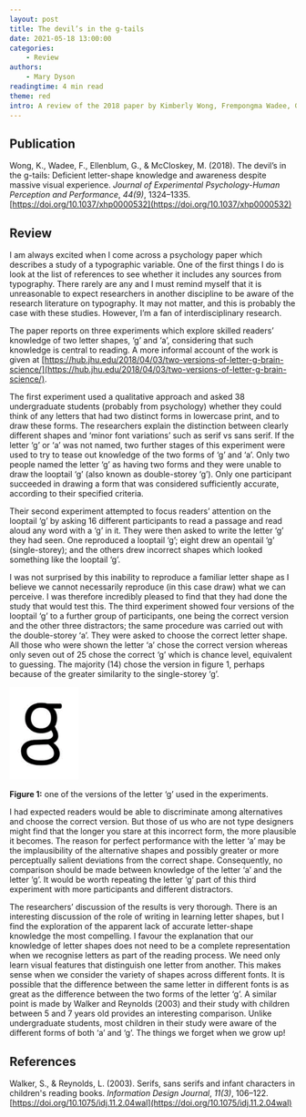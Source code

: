 ```yaml
---
layout: post
title: The devil’s in the g‑tails
date: 2021-05-18 13:00:00
categories:
    - Review
authors:
    - Mary Dyson
readingtime: 4 min read
theme: red
intro: A review of the 2018 paper by Kimberly Wong, Frempongma Wadee, Gali Ellenblum, and Michael McCloskey with interesting points about memory for letter shapes
---
```


## Publication

Wong, K., Wadee, F., Ellenblum, G., & McCloskey, M. (2018). The devil’s in the g-tails: Deficient letter-shape knowledge and awareness despite massive visual experience. *Journal of Experimental Psychology-Human Perception and Performance*, *44(9)*, 1324–1335. [https://doi.org/10.1037/xhp0000532](https://doi.org/10.1037/xhp0000532)

## Review

I am always excited when I come across a psychology paper which describes a study of a typographic variable. One of the first things I do is look at the list of references to see whether it includes any sources from typography. There rarely are any and I must remind myself that it is unreasonable to expect researchers in another discipline to be aware of the research literature on typography. It may not matter, and this is probably the case with these studies. However, I’m a fan of interdisciplinary research. 

The paper reports on three experiments which explore skilled readers’ knowledge of two letter shapes, ‘g’ and ‘a’, considering that such knowledge is central to reading. A more informal account of the work is given at [https://hub.jhu.edu/2018/04/03/two-versions-of-letter-g-brain-science/](https://hub.jhu.edu/2018/04/03/two-versions-of-letter-g-brain-science/).

The first experiment used a qualitative approach and asked 38 undergraduate students  (probably from psychology)  whether they could think of any letters that had two distinct forms in lowercase print, and to draw these forms. The researchers explain the distinction between clearly different shapes and ‘minor font variations’ such as serif vs sans serif. If the letter ‘g’ or ‘a’ was not named, two further stages of this experiment were used to try to tease out knowledge of the two forms of ‘g’ and ‘a’. Only two people named the letter ‘g’ as having two forms and they were unable to draw the looptail ‘g’ (also known as double-storey ‘g’). Only one participant succeeded in drawing a form that was considered sufficiently accurate, according to their specified criteria. 

Their second experiment attempted to focus readers’ attention on the looptail ‘g’ by asking 16 different participants to read a passage and read aloud any word with a ‘g’ in it.  They were then asked to write the letter ‘g’ they had seen. One reproduced a looptail ‘g’; eight drew an opentail ‘g’ (single-storey); and the others drew incorrect shapes which looked something like the looptail ‘g’.

I was not surprised by this inability to reproduce a familiar letter shape as I believe we cannot necessarily reproduce (in this case draw) what we can perceive. I was therefore incredibly pleased to find that they had done the study that would test this. The third experiment showed four versions of the looptail ‘g’ to a further group of participants, one being the correct version and the other three distractors; the same procedure was carried out with the double-storey ‘a’. They were asked to choose the correct letter shape. All those who were shown the letter ‘a’ chose the correct version whereas only seven out of 25 chose the correct ‘g’ which is chance level, equivalent to guessing. The majority (14) chose the version in figure 1, perhaps because of the greater similarity to the single-storey ‘g’. 

![One of the versions of the letter ‘g’ used in the experiments](/assets/2021-02-05-devils-in-the-g-tails/letter-g.png)

<figcaption><strong>Figure 1:</strong> one of the versions of the letter ‘g’ used in the experiments.</figcaption>

I had expected readers would be able to discriminate among alternatives and choose the correct version. But those of us who are not type designers might find that the longer you stare at this incorrect form, the more plausible it becomes. The reason for perfect performance with the letter ‘a’ may be the implausibility of the alternative shapes and possibly greater or more perceptually salient deviations from the correct shape. Consequently, no comparison should be made between knowledge of the letter ‘a’ and the letter ‘g’. It would be worth repeating the letter ‘g’ part of this third experiment with more participants and different distractors.

The researchers’ discussion of the results is very thorough. There is an interesting discussion of the role of writing in learning letter shapes, but I find the exploration of the apparent lack of accurate letter-shape knowledge the most compelling. I favour the explanation that our knowledge of letter shapes does not need to be a complete representation when we recognise letters as part of the reading process. We need only learn visual features that distinguish one letter from another. This makes sense when we consider the variety of shapes across different fonts. It is possible that the difference between the same letter in different fonts is as great as the difference between the two forms of the letter ‘g’. A similar point is made by Walker and Reynolds (2003) and their study with children between 5 and 7 years old provides an interesting comparison. Unlike undergraduate students, most children in their study were aware of the different forms of both ‘a’ and ‘g’. The things we forget when we grow up!

## References

Walker, S., & Reynolds, L. (2003). Serifs, sans serifs and infant characters in children's reading books. *Information Design Journal*, *11(3)*, 106–122. [https://doi.org/10.1075/idj.11.2.04wal](https://doi.org/10.1075/idj.11.2.04wal)
